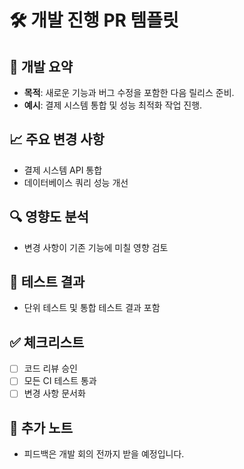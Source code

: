 # 🛠 개발 진행 PR 템플릿

## 🌟 개발 요약
- **목적**: 새로운 기능과 버그 수정을 포함한 다음 릴리스 준비.
- **예시**: 결제 시스템 통합 및 성능 최적화 작업 진행.

## 📈 주요 변경 사항
- 결제 시스템 API 통합
- 데이터베이스 쿼리 성능 개선

## 🔍 영향도 분석
- 변경 사항이 기존 기능에 미칠 영향 검토

## 🧪 테스트 결과
- 단위 테스트 및 통합 테스트 결과 포함

## ✅ 체크리스트
- [ ] 코드 리뷰 승인
- [ ] 모든 CI 테스트 통과
- [ ] 변경 사항 문서화

## 📝 추가 노트
- 피드백은 개발 회의 전까지 받을 예정입니다.
